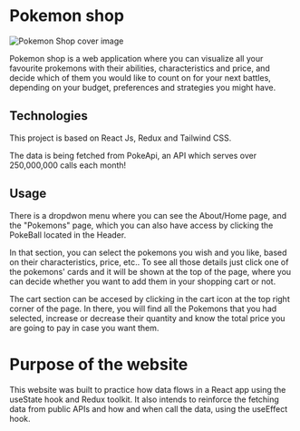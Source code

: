 # Pokemon shop

![Pokemon Shop cover image](https://github.com/juanserna8/portfolio/main/src/assets/cover.jpg)

Pokemon shop is a web application where you can visualize all your favourite prokemons with their abilities, characteristics and price, and decide which of them you would like to count on for your next battles, depending on your budget, preferences and strategies you might have.

## Technologies

This project is based on React Js, Redux and Tailwind CSS.

The data is being fetched from PokeApi, an API which serves over 250,000,000 calls each month!


## Usage

There is a dropdwon menu where you can see the About/Home page, and the "Pokemons" page, which you can also have access by clicking the PokeBall located in the Header.

In that section, you can select the pokemons you wish and you like, based on their characteristics, price, etc.. To see all those details just click one of the pokemons' cards and it will be shown at the top of the page, where you can decide whether you want to add them in your shopping cart or not.

The cart section can be accesed by clicking in the cart icon at the top right corner of the page. In there, you will find all the Pokemons that you had selected, increase or decrease their quantity  and know the total price you are going to pay in case you want them.

# Purpose of the website
This website was built to practice how data flows in a React app using the useState hook and Redux toolkit. It also intends to reinforce the fetching data from public APIs and how and when call the data, using the useEffect hook.
